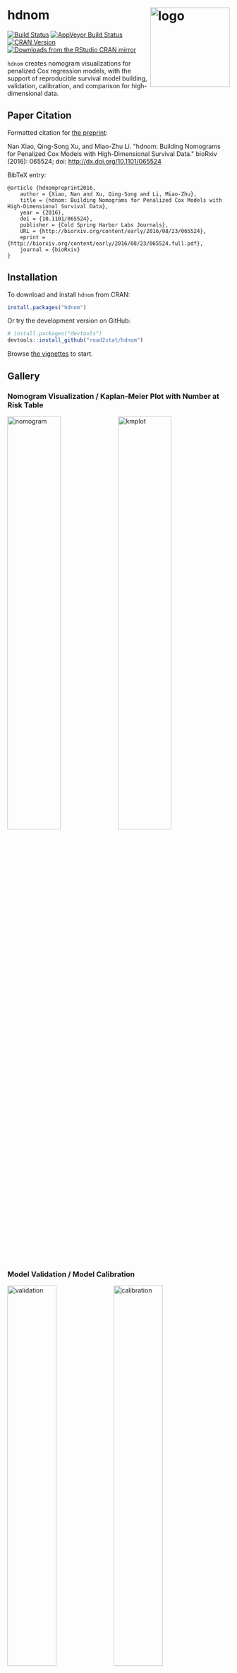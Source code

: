 # hdnom  <a href="https://hdnom.org"><img src="https://nanx.me/images/project-hdnom.png" align="right" alt="logo" height="180" width="180" /></a>

[![Build Status](https://travis-ci.org/road2stat/hdnom.svg?branch=master)](https://travis-ci.org/road2stat/hdnom)
[![AppVeyor Build Status](https://ci.appveyor.com/api/projects/status/github/road2stat/hdnom?branch=master&svg=true)](https://ci.appveyor.com/project/road2stat/hdnom)
[![CRAN Version](https://www.r-pkg.org/badges/version/hdnom)](https://cran.r-project.org/package=hdnom)
[![Downloads from the RStudio CRAN mirror](https://cranlogs.r-pkg.org/badges/hdnom)](https://cranlogs.r-pkg.org/badges/hdnom)

`hdnom` creates nomogram visualizations for penalized Cox regression models, with the support of reproducible survival model building, validation, calibration, and comparison for high-dimensional data.

## Paper Citation

Formatted citation for [the preprint](http://dx.doi.org/10.1101/065524):

Nan Xiao, Qing-Song Xu, and Miao-Zhu Li. "hdnom: Building Nomograms for Penalized Cox Models with High-Dimensional Survival Data." bioRxiv (2016): 065524; doi: http://dx.doi.org/10.1101/065524

BibTeX entry:

```
@article {hdnompreprint2016,
	author = {Xiao, Nan and Xu, Qing-Song and Li, Miao-Zhu},
	title = {hdnom: Building Nomograms for Penalized Cox Models with High-Dimensional Survival Data},
	year = {2016},
	doi = {10.1101/065524},
	publisher = {Cold Spring Harbor Labs Journals},
	URL = {http://biorxiv.org/content/early/2016/08/23/065524},
	eprint = {http://biorxiv.org/content/early/2016/08/23/065524.full.pdf},
	journal = {bioRxiv}
}
```

## Installation

To download and install `hdnom` from CRAN:

```r
install.packages("hdnom")
```

Or try the development version on GitHub:

```r
# install.packages("devtools")
devtools::install_github("road2stat/hdnom")
```

Browse [the vignettes](https://hdnom.org/articles/) to start.

## Gallery

### Nomogram Visualization / Kaplan-Meier Plot with Number at Risk Table

<img src="https://hdnom.org/img/hdnom-nomogram.png" width="49%" alt="nomogram">
<img src="https://hdnom.org/img/hdnom-kmplot.png" width="49%" alt="kmplot">

### Model Validation / Model Calibration

<img src="https://hdnom.org/img/hdnom-validate.png" width="47%" alt="validation">
<img src="https://hdnom.org/img/hdnom-calibrate.png" width="47%" alt="calibration">

### Model Comparison via Validation / Calibration

<img src="https://hdnom.org/img/hdnom-compare-validate.png" width="49%" alt="compare-validation">
<img src="https://hdnom.org/img/hdnom-compare-calibrate.png" width="49%" alt="compare-calibration">

## Links

* hdnom project: [https://hdnom.org](https://hdnom.org)
* hdnom web application: [http://hdnom.io](http://hdnom.io)
* hdnom appmaker: [https://hdnom.org/appmaker](https://hdnom.org/appmaker)
* CRAN: [https://cran.r-project.org/package=hdnom](https://cran.r-project.org/package=hdnom)
* GitHub: [https://github.com/road2stat/hdnom](https://github.com/road2stat/hdnom)

